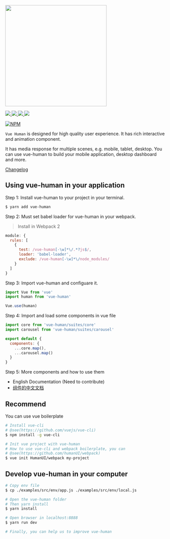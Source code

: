 <p><img width="320" src="https://raw.githubusercontent.com/HumanUI/vue-human/master/docs/vue-human.jpg"></p>

<div>
  <a href="https://www.npmjs.com/package/vue-human" title="npm">
    <img src="https://badge.fury.io/js/vue-human.svg">
  </a>
  <a href="https://circleci.com/gh/HumanUI/vue-human/tree/master" title="CircleCI">
    <img src="https://circleci.com/gh/HumanUI/vue-human/tree/master.svg?style=svg">
  </a>
  <a href="https://minowu.gitbooks.io/vue-human" title="gitbook">
    <img src="https://img.shields.io/badge/gitbook-中文文档-brightgreen.svg?style=flat-square">
  </a>
  <span title="License MIT">
    <img src="https://img.shields.io/badge/license-MIT-brightgreen.svg?style=flat-square">
  </span>
</div>

[![NPM](https://nodei.co/npm/vue-human.png?downloads=true&downloadRank=true&stars=true)](https://www.npmjs.com/package/vue-human)

`Vue Human` is designed for high quality user experience. It has rich interactive and animation component.

It has media response for multiple scenes, e.g. mobile, tablet, desktop. You can use vue-human to build your mobile application, desktop dashboard and more.

[Changelog](https://github.com/HumanUI/vue-human/releases)

## Using vue-human in your application

Step 1: Install vue-human to your project in your terminal.

``` bash
$ yarn add vue-human
```

Step 2: Must set babel loader for vue-human in your webpack.

> Install in Webpack 2

``` javascript
module: {
  rules: [
    {
      test: /vue-human[-\w]*\/.*?js$/,
      loader: 'babel-loader',
      exclude: /vue-human[-\w]*\/node_modules/
    }
  ]
}
```

Step 3: Import vue-human and configuare it.

``` javascript
import Vue from 'vue'
import human from 'vue-human'

Vue.use(human)
```

Step 4: Import and load some components in vue file

``` javascript
import core from 'vue-human/suites/core'
import carousel from 'vue-human/suites/carousel'

export default {
  components: {
    ...core.map(),
    ...carousel.map()
  }
}
```

Step 5: More components and how to use them

* English Documentation (Need to contribute)
* [组件的中文文档](https://minowu.gitbooks.io/vue-human)

## Recommend

You can use vue boilerplate

``` bash
# Install vue-cli
# @see(https://github.com/vuejs/vue-cli)
$ npm install -g vue-cli

# Init vue project with vue-human
# How to use vue-cli and webpack boilerplate, you can
# @see(https://github.com/humanUI/webpack)
$ vue init HumanUI/webpack my-project
```

## Develop vue-human in your computer

``` bash
# Copy env file
$ cp ./examples/src/env/app.js ./examples/src/env/local.js

# Open the vue-human folder
# Then yarn install
$ yarn install

# Open browser in localhost:8888
$ yarn run dev

# Finally, you can help us to improve vue-human
```

